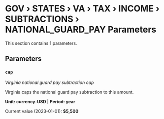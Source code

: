 # GOV › STATES › VA › TAX › INCOME › SUBTRACTIONS › NATIONAL_GUARD_PAY Parameters

This section contains 1 parameters.

## Parameters

### `cap`
*Virginia national guard pay subtraction cap*

Virginia caps the national guard pay subtraction to this amount.

**Unit: currency-USD | Period: year**

Current value (2023-01-01): **$5,500**

